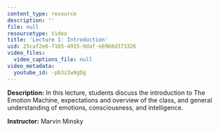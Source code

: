 ```yaml
---
content_type: resource
description: ''
file: null
resourcetype: Video
title: 'Lecture 1: Introduction'
uid: 25caf2e6-7165-4915-9daf-e6968d373326
video_files:
  video_captions_file: null
video_metadata:
  youtube_id: -pb3z2w9gDg
---
```


**Description:** In this lecture, students discuss the introduction to The Emotion Machine, expectations and overview of the class, and general understanding of emotions, consciousness, and intelligence.

**Instructor:** Marvin Minsky